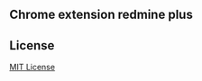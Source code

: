 ## Chrome extension redmine plus

## License
[MIT License](http://en.wikipedia.org/wiki/MIT_License)